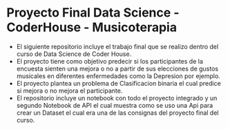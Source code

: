 # Proyecto Final Data Science - CoderHouse - Musicoterapia

- El siguiente repositorio incluye el trabajo final que se realizo dentro del curso de Data Science de Coder House.
- El proyecto tiene como objetivo predecir si los participantes de la encuesta sienten una mejora o no a partir de sus elecciones de gustos musicales en diferentes enfermedades como la Depresion por ejemplo.
- El proyecto plantea un problema de Clasificacion binaria el cual predice si mejora o no mejora el participante.
- El repositorio incluye un notebook con todo el proyecto integrado y un segundo Notebook de API el cual muestra como se uso una Api para crear un Dataset el cual era una de las consignas del proyecto final del curso.

